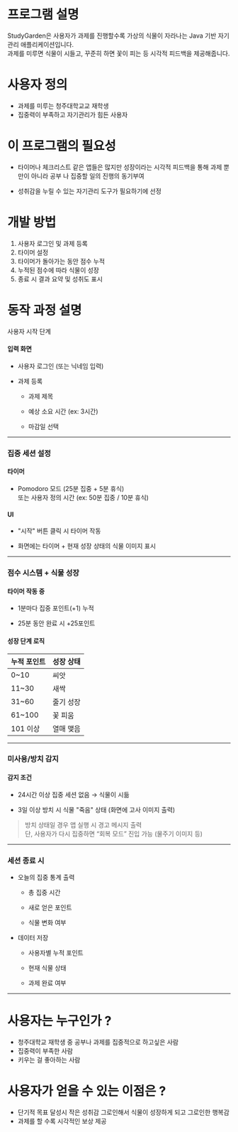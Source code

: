 
# 프로그램 설명

StudyGarden은 사용자가 과제를 진행할수록 가상의 식물이 자라나는 Java 기반 자기관리 애플리케이션입니다.  
과제를 미루면 식물이 시들고, 꾸준히 하면 꽃이 피는 등 시각적 피드백을 제공해줍니다.

# 사용자 정의

-  과제를 미루는 청주대학교교 재학생
-  집중력이 부족하고 자기관리가 힘든 사용자


# 이 프로그램의 필요성

-  타이머나 체크리스트 같은 앱들은 많지만 성장이라는 시각적 피드백을 통해 과제 뿐만이 아니라 공부   나 집중할 일의 진행의 동기부여

-  성취감을 누릴 수 있는 자기관리 도구가 필요하기에 선정


# 개발 방법

1.  사용자 로그인 및 과제 등록 
2.  타이머 설정
3.  타이머가 돌아가는 동안 점수 누적
4.  누적된 점수에 따라 식물이 성장
5.  종료 시 결과 요약 및 성취도 표시

# 동작 과정 설명

사용자 시작 단계

#### 입력 화면

- 사용자 로그인 (또는 닉네임 입력)
    
- 과제 등록
    
    - 과제 제목
        
    - 예상 소요 시간 (ex: 3시간)
        
    - 마감일 선택
        
---

###  집중 세션 설정

#### 타이머 

- Pomodoro 모드 (25분 집중 + 5분 휴식)  
    또는 사용자 정의 시간 (ex: 50분 집중 / 10분 휴식)
    

#### UI 

- "시작" 버튼 클릭 시 타이머 작동
    
- 화면에는 타이머 + 현재 성장 상태의 식물 이미지 표시
    

---

###  점수 시스템 + 식물 성장 

#### 타이머 작동 중

- 1분마다 집중 포인트(+1) 누적
    
-  25분 동안 완료 시 +25포인트
    

#### 성장 단계 로직 

| 누적 포인트 | 성장 상태 |
| ------ | ----- |
| 0~10   | 씨앗    |
| 11~30  | 새싹    |
| 31~60  | 줄기 성장 |
| 61~100 | 꽃 피움  |
| 101 이상 | 열매 맺음 |


---

### 미사용/방치 감지 

#### 감지 조건

-  24시간 이상 집중 세션 없음 → 식물이 시듦
    
-  3일 이상 방치 시 식물 "죽음" 상태 (화면에 고사 이미지 출력)
    

>  방치 상태일 경우 앱 실행 시 경고 메시지 출력  
>  단, 사용자가 다시 집중하면 “회복 모드” 진입 가능 (물주기 이미지 등)

---

### 세션 종료 시

- 오늘의 집중 통계 출력
    
    - 총 집중 시간
        
    - 새로 얻은 포인트
        
    - 식물 변화 여부
        
- 데이터 저장
    
    - 사용자별 누적 포인트
        
    - 현재 식물 상태
        
    - 과제 완료 여부
        

---

# 사용자는 누구인가 ? 

-  청주대학교 재학생 중 공부나 과제를 집중적으로 하고싶은 사람
-  집중력이 부족한 사람
-  키우는 걸 좋아하는 사람

# 사용자가 얻을 수 있는 이점은 ? 

-  단기적 목표 달성시 작은 성취감 그로인해서 식물이 성장하게 되고 그로인한 행복감
-  과제를 할 수록 시각적인 보상 제공 
